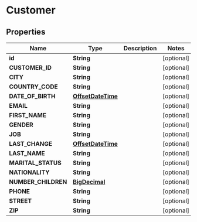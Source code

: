 

# Customer

## Properties

Name | Type | Description | Notes
------------ | ------------- | ------------- | -------------
**id** | **String** |  |  [optional]
**CUSTOMER_ID** | **String** |  |  [optional]
**CITY** | **String** |  |  [optional]
**COUNTRY_CODE** | **String** |  |  [optional]
**DATE_OF_BIRTH** | [**OffsetDateTime**](OffsetDateTime.md) |  |  [optional]
**EMAIL** | **String** |  |  [optional]
**FIRST_NAME** | **String** |  |  [optional]
**GENDER** | **String** |  |  [optional]
**JOB** | **String** |  |  [optional]
**LAST_CHANGE** | [**OffsetDateTime**](OffsetDateTime.md) |  |  [optional]
**LAST_NAME** | **String** |  |  [optional]
**MARITAL_STATUS** | **String** |  |  [optional]
**NATIONALITY** | **String** |  |  [optional]
**NUMBER_CHILDREN** | [**BigDecimal**](BigDecimal.md) |  |  [optional]
**PHONE** | **String** |  |  [optional]
**STREET** | **String** |  |  [optional]
**ZIP** | **String** |  |  [optional]



